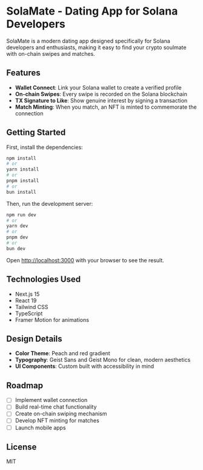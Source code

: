 # SolaMate - Dating App for Solana Developers

SolaMate is a modern dating app designed specifically for Solana developers and enthusiasts, making it easy to find your crypto soulmate with on-chain swipes and matches.

## Features

- **Wallet Connect**: Link your Solana wallet to create a verified profile
- **On-chain Swipes**: Every swipe is recorded on the Solana blockchain
- **TX Signature to Like**: Show genuine interest by signing a transaction
- **Match Minting**: When you match, an NFT is minted to commemorate the connection

## Getting Started

First, install the dependencies:

```bash
npm install
# or
yarn install
# or
pnpm install
# or
bun install
```

Then, run the development server:

```bash
npm run dev
# or
yarn dev
# or
pnpm dev
# or
bun dev
```

Open [http://localhost:3000](http://localhost:3000) with your browser to see the result.

## Technologies Used

- Next.js 15
- React 19
- Tailwind CSS
- TypeScript
- Framer Motion for animations

## Design Details

- **Color Theme**: Peach and red gradient
- **Typography**: Geist Sans and Geist Mono for clean, modern aesthetics
- **UI Components**: Custom built with accessibility in mind

## Roadmap

- [ ] Implement wallet connection
- [ ] Build real-time chat functionality
- [ ] Create on-chain swiping mechanism
- [ ] Develop NFT minting for matches
- [ ] Launch mobile apps

## License

MIT
